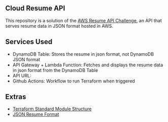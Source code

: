 ## Cloud Resume API
This repository is a solution of the [AWS Resume API Challenge](https://github.com/rishabkumar7/aws-resume-api), an API that serves resume data in JSON format hosted in AWS.

## Services Used
- DynamoDB Table: Stores the resume in json format, not DynamoDB JSON format
- API Gateway + Lambda Function: Fetches and displays the resume data in json format from the DynamoDB Table
- API URL: 
- Github Actions: Workflow to run Terraform when triggered
## Extras 
- [Terraform Standard Module Structure](https://developer.hashicorp.com/terraform/language/modules/develop/structure)
- [JSON Resume Format](https://jsonresume.org/schema/)